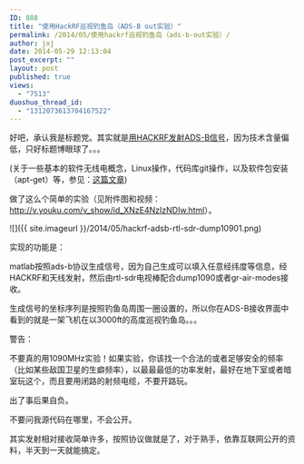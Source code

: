 ```yaml
---
ID: 888
title: "使用HackRF巡视钓鱼岛（ADS-B out实验）"
permalink: /2014/05/使用hackrf巡视钓鱼岛（ads-b-out实验）/
author: jxj
date: 2014-05-29 12:13:04
post_excerpt: ""
layout: post
published: true
views:
  - "7513"
duoshuo_thread_id:
  - "1312073613704167522"
---
```

好吧，承认我是标题党。其实就是<a href="http://sdr-x.github.io/%E4%BD%BF%E7%94%A8HACKRF%E5%B7%A1%E8%A7%86%E9%92%93%E9%B1%BC%E5%B2%9B(HACKRF%20ADS-B%20out)/">用HACKRF发射ADS-B信号</a>，因为技术含量偏低，只好标题博眼球了。。。

(关于一些基本的软件无线电概念，Linux操作，代码库git操作，以及软件包安装（apt-get）等，参见：<a href="http://sdr-x.github.io/rtl-sdr-rtl2832%E7%94%B5%E8%A7%86%E6%A3%92%E8%B7%9F%E8%B8%AA%E9%A3%9E%E6%9C%BAstep-by-step%E6%95%99%E7%A8%8B(tutorial%20ADS-B%20aircraft%20tracking%20by%20rtl-sdr%20rtl2832%20gr-air-modes)/">这篇文章</a>)

做了这么个简单的实验（见附件图和视频： <a title="http://v.youku.com/v_show/id_XNzE4NzIzNDIw.html" href="http://v.youku.com/v_show/id_XNzE4NzIzNDIw.html">http://v.youku.com/v_show/id_XNzE4NzIzNDIw.html</a>）。

![]({{ site.imageurl }}/2014/05/hackrf-adsb-rtl-sdr-dump10901.png)

实现的功能是：

matlab按照ads-b协议生成信号，因为自己生成可以填入任意经纬度等信息，经HACKRF和天线发射，然后由rtl-sdr电视棒配合dump1090或者gr-air-modes接收。

生成信号的坐标序列是按照钓鱼岛周围一圈设置的，所以你在ADS-B接收界面中看到的就是一架飞机在以3000ft的高度巡视钓鱼岛。。。


警告：

不要真的用1090MHz实验！如果实验，你该找一个合法的或者足够安全的频率（比如某些敌国卫星的生癖频率），以最最最低的功率发射，最好在地下室或者暗室玩这个，而且要用闭路的射频电缆，不要开路玩。

出了事后果自负。

不要问我源代码在哪里，不会公开。

其实发射相对接收简单许多，按照协议做就是了，对于熟手，依靠互联网公开的资料，半天到一天就能搞定。

